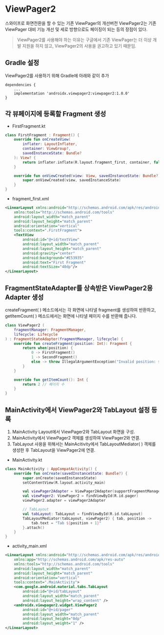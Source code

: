 # ViewPager2
스와이프로 화면전환을 할 수 있는 기존 ViewPager의 개선버전 ViewPager2는 기존 ViewPager 대비 기능 개선 및 세로 방향으로도 페이징이 되는 등의 장점이 있다. 
> ViewPager2를 사용해야 하는 이유는 구글에서 기존 ViewPager는 더 이상 개발 지원을 하지 않고, ViewPager2의 사용을 권고하고 있기 때문임.

## Gradle 설정
ViewPager2를 사용하기 위해 Gradle에 아래와 같이 추가
```
dependencies {
    ...
    implementation 'androidx.viewpager2:viewpager2:1.0.0'
}
```

## 각 뷰페이지에 등록할 Fragment 생성
* FirstFragment.kt
```kotlin
class FirstFragment : Fragment() {
    override fun onCreateView(
        inflater: LayoutInflater,
        container: ViewGroup?,
        savedInstanceState: Bundle?
    ): View? {
        return inflater.inflate(R.layout.fragment_first, container, false)
    }

    override fun onViewCreated(view: View, savedInstanceState: Bundle?) {
        super.onViewCreated(view, savedInstanceState)
    }
}
```
* fragment_first.xml
```xml
<LinearLayout xmlns:android="http://schemas.android.com/apk/res/android"
    xmlns:tools="http://schemas.android.com/tools"
    android:layout_width="match_parent"
    android:layout_height="match_parent"
    android:orientation="vertical"
    tools:context=".FirstFragment">
    <TextView
        android:id="@+id/textView"
        android:layout_width="match_parent"
        android:layout_height="match_parent"
        android:gravity="center"
        android:background="#E53935"
        android:text="First Fragment"
        android:textSize="40dp"/>
</LinearLayout>
```

## FragmentStateAdapter를 상속받은 ViewPager2용 Adapter 생성
createFragment( ) 메소드에서는 각 화면에 나타낼 fragment를 생성하여 반환하고, getItemCount( ) 메소드에서는 화면에 나타낼 페이지 수를 반환해 줍니다. 

```kotlin
class ViewPager2 (
    fragmentManager: FragmentManager,
    lifecycle: Lifecycle
) : FragmentStateAdapter(fragmentManager, lifecycle) {
    override fun createFragment(position: Int): Fragment {
        return when(position) {
            0 -> FirstFragment()
            1 -> SecondFragment()
            else -> throw IllegalArgumentException("Invalid position: $position")
        }
    }

    override fun getItemCount(): Int {
        return 2 // 페이지 수
    }
}
```

## MainActivity에서 ViewPager2와 TabLayout 설정 등록
1. MainActivity Layout에서 ViewPager2와 TabLayout 화면을 구성. 
2. MainActivity에서 ViewPager2 객체를 생성하여 ViewPager2와 연결. 
3. TabLayout 사용을 위해서는 MainAcitivity에서 TabLayoutMediator( ) 객체를 생성한 후 TabLayout을 ViewPager2에 연결.

* MainActivity.kt
```kotlin
class MainActivity : AppCompatActivity() {
    override fun onCreate(savedInstanceState: Bundle?) {
        super.onCreate(savedInstanceState)
        setContentView(R.layout.activity_main)

        val viewPager2Adapter = ViewPager2Adapter(supportFragmentManager, lifecycle)
        val viewPager2: ViewPager2 = findViewById(R.id.pager)
        viewPager2.adapter = viewPager2Adapter

        // TabLayout
        val tabLayout: TabLayout = findViewById(R.id.tabLayout)
        TabLayoutMediator(tabLayout, viewPager2) { tab, position ->
            tab.text = "Tab ${position + 1}"
        }.attach()
    }
}
```

* activity_main.xml
```xml
<LinearLayout xmlns:android="http://schemas.android.com/apk/res/android"
    xmlns:app="http://schemas.android.com/apk/res-auto"
    xmlns:tools="http://schemas.android.com/tools"
    android:layout_width="match_parent"
    android:layout_height="match_parent"
    android:orientation="vertical"
    tools:context=".MainActivity">
    <com.google.android.material.tabs.TabLayout
        android:id="@+id/tabLayout"
        android:layout_width="match_parent"
        android:layout_height="wrap_content" />
    <androidx.viewpager2.widget.ViewPager2
        android:id="@+id/pager"
        android:layout_width="match_parent"
        android:layout_height="0dp"
        android:layout_weight="1" />
</LinearLayout>
```